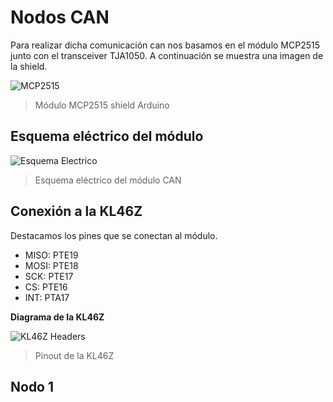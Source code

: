# Nodos CAN
Para realizar dicha comunicación can nos basamos en el módulo MCP2515 junto con el transceiver TJA1050. A continuación se muestra una imagen de la shield.

![MCP2515](https://github.com/Agustin586/Ejemplos-SD2/blob/main/image/Nodos%20can/mcp2515.png)

> Módulo MCP2515 shield Arduino

## Esquema eléctrico del módulo

![Esquema Electrico](https://github.com/Agustin586/Ejemplos-SD2/blob/main/image/Nodos%20can/esquematico.png)

> Esquema eléctrico del módulo CAN

## Conexión a la KL46Z
Destacamos los pines que se conectan al módulo.

* MISO: PTE19
* MOSI: PTE18
* SCK: PTE17
* CS: PTE16
* INT: PTA17

**Diagrama de la KL46Z**

![KL46Z Headers](https://github.com/Agustin586/Ejemplos-SD2/blob/main/image/Nodos%20can/frdm-kl46z_headers.png)

> Pinout de la KL46Z

## Nodo 1
